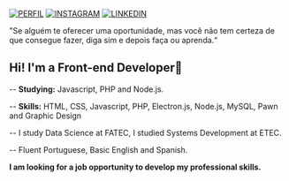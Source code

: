 [![PERFIL](https://img.shields.io/badge/perfil%20-%23323330.svg?&style=for-the-badge&logo=perfil&logoColor=black&color=EBC309)](https://github.com/ojoaovs)
[![INSTAGRAM](https://img.shields.io/badge/Instagram%20-%23323330.svg?&style=for-the-badge&logo=Instagram&logoColor=white&color=D2287A)](https://www.instagram.com/ojoaovs)
[![LINKEDIN](https://img.shields.io/badge/Linkedin%20-%23323330.svg?&style=for-the-badge&logo=Linkedin&logoColor=white&color=0A63BC)](https://www.linkedin.com/in/ojoaovs)
<!-- [![TWITTER](https://img.shields.io/badge/Twitter%20-%23323330.svg?&style=for-the-badge&logo=Twitter&logoColor=white&color=2CA5DA)](https://twitter.com/ojoaovs)-->

"Se alguém te oferecer uma oportunidade, mas você não tem certeza de que consegue fazer, diga sim e depois faça ou aprenda.“

## Hi! I'm a Front-end Developer👋

-- **Studying:** Javascript, PHP and Node.js.

-- **Skills:** HTML, CSS, Javascript, PHP, Electron.js, Node.js, MySQL, Pawn and Graphic Design

-- I study Data Science at FATEC, I studied Systems Development at ETEC.

-- Fluent Portuguese, Basic English and Spanish.


**I am looking for a job opportunity to develop my professional skills.**
